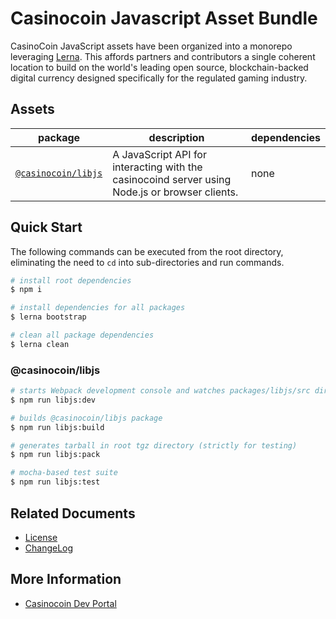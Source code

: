# Casinocoin Javascript Asset Bundle

CasinoCoin JavaScript assets have been organized into a monorepo leveraging [Lerna](https://github.com/lerna/lerna). This affords partners and contributors a single coherent location to build on the world's leading open source, blockchain-backed digital currency designed specifically for the regulated gaming industry.

## Assets

| package                  | description                                                                                                                                                               | dependencies                                                                            |
| ---                      | ---                                                                                                                                                                       | ---                                                                                     |
| [`@casinocoin/libjs`](./packages/libjs)      | A JavaScript API for interacting with the casinocoind server using Node.js or browser clients.                                                        | none                                                                                    |

## Quick Start

The following commands can be executed from the root directory, eliminating the need to `cd` into sub-directories and run commands.

```bash
# install root dependencies
$ npm i

# install dependencies for all packages
$ lerna bootstrap

# clean all package dependencies
$ lerna clean
```

### @casinocoin/libjs

```bash
# starts Webpack development console and watches packages/libjs/src directory
$ npm run libjs:dev

# builds @casinocoin/libjs package
$ npm run libjs:build

# generates tarball in root tgz directory (strictly for testing)
$ npm run libjs:pack

# mocha-based test suite
$ npm run libjs:test
```

## Related Documents

+ [License](LICENSE)
+ [ChangeLog](CHANGELOG.md)

## More Information

+ [Casinocoin Dev Portal](https://casinocoin.org/build/)